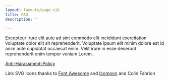 ```yaml
---
layout: layouts/page.njk
title: FAQ
description: ''

---
```

Excepteur irure elit aute ad sint commodo elit incididunt exercitation voluptate dolor elit sit reprehenderit. Voluptate ipsum elit minim dolore est id anim aute cupidatat occaecat enim. Velit irure in esse deserunt reprehenderit enim tempor veniam Lorem.

[Anti-Harassment-Policy](/anti-harassment-policy/)

Link SVG Icons thanks to [Font Awesome](https://fontawesome.com/license) and [Icomoon](https://icomoon.io) and Colin Fahrion